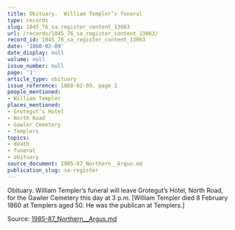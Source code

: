 ```yaml
---
title: Obituary.  William Templer’s funeral
type: records
slug: 1845_76_sa_register_content_13063
url: /records/1845_76_sa_register_content_13063/
record_id: 1845_76_sa_register_content_13063
date: '1860-02-09'
date_display: null
volume: null
issue_number: null
page: '1'
article_type: obituary
issue_reference: 1860-02-09, page 1
people_mentioned:
- William Templer
places_mentioned:
- Grotegut’s Hotel
- North Road
- Gawler Cemetery
- Templers
topics:
- death
- funeral
- obituary
source_document: 1985-87_Northern__Argus.md
publication_slug: sa-register
---
```


Obituary.  William Templer’s funeral will leave Grotegut’s Hotel, North Road, for the Gawler Cemetery this day at 3 p.m.  [William Templer died 8 February 1860 at Templers aged 50.  He was the publican at Templers.]

Source: [1985-87_Northern__Argus.md](/downloads/markdown/1985-87_Northern__Argus.md)
